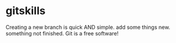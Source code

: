 # gitskills
Creating a new branch is quick AND simple.
add some things new.
something not finished.
Git is a free software!

